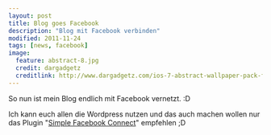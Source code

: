```yaml
---
layout: post
title: Blog goes Facebook
description: "Blog mit Facebook verbinden"
modified: 2011-11-24
tags: [news, facebook]
image:
  feature: abstract-8.jpg
  credit: dargadgetz
  creditlink: http://www.dargadgetz.com/ios-7-abstract-wallpaper-pack-for-iphone-5-and-ipod-touch-retina/
---
```



So nun ist mein Blog endlich mit Facebook vernetzt. :D

Ich kann euch allen die Wordpress nutzen und das auch machen wollen nur
das Plugin "[Simple Facebook
Connect](http://wordpress.org/extend/plugins/simple-facebook-connect/)"
empfehlen ;D
